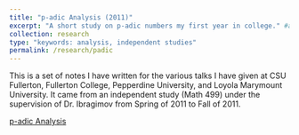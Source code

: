 ```yaml
---
title: "p-adic Analysis (2011)"
excerpt: "A short study on p-adic numbers my first year in college." #add this to add an image inside the "" <br/><img src='R001_padic/500x300.png'>
collection: research
type: "keywords: analysis, independent studies"
permalink: /research/padic
---
```


This is a set of notes I have written for the various talks I have given at CSU Fullerton, Fullerton College, Pepperdine University, and Loyola Marymount University. It came from an independent study (Math 499) under the supervision of Dr. Ibragimov from Spring of 2011 to Fall of 2011.

[p-adic Analysis](R001_padic/p_adic.pdf)